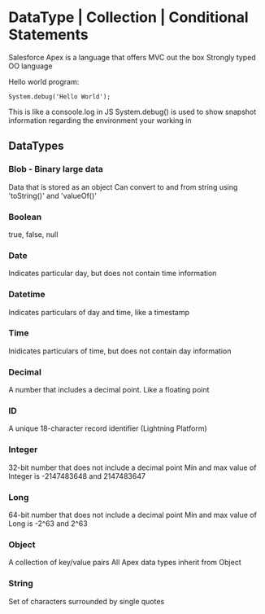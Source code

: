 # DataType | Collection | Conditional Statements

Salesforce Apex is a language that offers MVC out the box
Strongly typed OO language

Hello world program:

```
System.debug('Hello World');
```

This is like a consoole.log in JS
System.debug() is used to show snapshot information regarding the environment your working in

## DataTypes

### Blob - Binary large data

Data that is stored as an object
Can convert to and from string using 'toString()' and 'valueOf()'

### Boolean

true, false, null

### Date

Indicates particular day, but does not contain time information

### Datetime

Indicates particulars of day and time, like a timestamp

### Time

Inidicates particulars of time, but does not contain day information

### Decimal

A number that includes a decimal point. Like a floating point

### ID

A unique 18-character record identifier (Lightning Platform)

### Integer

32-bit number that does not include a decimal point
Min and max value of Integer is -2147483648 and 2147483647

### Long

64-bit number that does not include a decimal point
Min and max value of Long is -2^63 and 2^63

### Object

A collection of key/value pairs
All Apex data types inherit from Object

### String

Set of characters surrounded by single quotes
